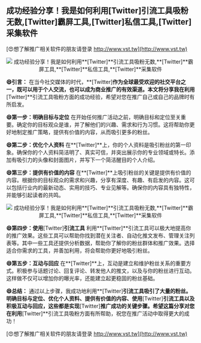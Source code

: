 ## **成功经验分享！我是如何利用**[Twitter]**引流工具吸粉无数,**[Twitter]**霸屏工具,**[Twitter]**私信工具,**[Twitter]**采集软件**

[😍想了解推广相关软件的朋友请登录 http://www.vst.tw](http://www.vst.tw)

 <center><img src="https://vst.tw/MP4/tuiguang/png/4.png" alt="成功经验分享！我是如何利用**[Twitter]**引流工具吸粉无数,**[Twitter]**霸屏工具,**[Twitter]**私信工具,**[Twitter]**采集软件"></center>

**😄引言：**
在当今社交媒体的时代，**[Twitter]**作为全球最受欢迎的社交平台之一，既可以用于个人交流，也可以成为商业推广的有效渠道。本文将分享我在利用**[Twitter]**引流工具吸粉方面的成功经验，希望对您在推广自己或自己的品牌时有所启发。

**😄第一步：明确目标与定位**
在开始任何推广活动之前，明确目标和定位至关重要。确定你的目标观众是谁，并了解他们的兴趣、需求和行为习惯。这将帮助你更好地制定推广策略，提供有价值的内容，从而吸引更多的粉丝。

**😄第二步：优化个人资料**
在**[Twitter]**上，你的个人资料是吸引粉丝的第一印象。确保你的个人资料简洁明了、真实可信，并突出展示你的专业领域或特长。添加有吸引力的头像和封面图片，并写下一个简洁醒目的个人介绍。

**😄第三步：提供有价值的内容**
在**[Twitter]**上吸引粉丝的关键是提供有价值的内容。根据你的目标观众的需求和兴趣，分享有深度、有趣、有启发的内容。这可以包括行业内的最新动态、实用的技巧、专业见解等。确保你的内容具有独特性，并能够引起读者的共鸣。

 <center><img src="https://vst.tw/MP4/tuiguang/png/0.png" alt="成功经验分享！我是如何利用**[Twitter]**引流工具吸粉无数,**[Twitter]**霸屏工具,**[Twitter]**私信工具,**[Twitter]**采集软件"></center>

**😄第四步：使用**[Twitter]**引流工具**
利用**[Twitter]**引流工具可以极大地提高你的推广效果。这些工具可以帮助你找到潜在关注者、自动化推文发布、管理关注列表等。其中一些工具还提供分析数据，帮助你了解你的粉丝群体和推广效果。选择适合你需求的工具，并善加利用，将会帮助你更好地吸引粉丝。

**😄第五步：互动与回应**
在**[Twitter]**上，互动是建立和维护粉丝关系的重要方式。积极参与话题讨论、回复评论、转发他人的推文，以及与你的粉丝进行互动。这样做不仅可以增加你的曝光率，还能建立起更稳固的粉丝基础。

**😄总结：**
通过以上步骤，我成功地利用**[Twitter]**引流工具吸引了大量的粉丝。明确目标与定位、优化个人资料、提供有价值的内容、使用**[Twitter]**引流工具以及积极互动与回应，这些都是实现**[Twitter]**推广成功的关键步骤。希望这篇分享对您在利用**[Twitter]**引流工具吸粉方面有所帮助，祝您在推广活动中取得更大的成功！

[😍想了解推广相关软件的朋友请登录 http://www.vst.tw](http://www.vst.tw)



